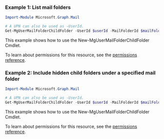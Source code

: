 ### Example 1: List mail folders

```powershellImport-Module Microsoft.Graph.Mail

# A UPN can also be used as -UserId.
Get-MgUserMailFolderChildFolder -UserId $userId -MailFolderId $mailFolderId
```
This example shows how to use the New-MgUserMailFolderChildFolder Cmdlet.
To learn about permissions for this resource, see the [permissions reference](/graph/permissions-reference).

### Example 2: Include hidden child folders under a specified mail folder

```powershellImport-Module Microsoft.Graph.Mail

# A UPN can also be used as -UserId.
Get-MgUserMailFolderChildFolder -UserId $userId -MailFolderId $mailFolderId -Includehiddenfolders true
```
This example shows how to use the New-MgUserMailFolderChildFolder Cmdlet.
To learn about permissions for this resource, see the [permissions reference](/graph/permissions-reference).

